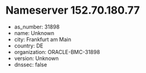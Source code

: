 # Nameserver 152.70.180.77

* as_number: 31898
* name: Unknown
* city: Frankfurt am Main
* country: DE
* organization: ORACLE-BMC-31898
* version: Unknown
* dnssec: false
